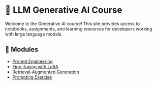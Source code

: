 
# 🧠 LLM Generative AI Course

Welcome to the Generative AI course! This site provides access to notebooks, assignments, and learning resources for developers working with large language models.

## 📘 Modules
- [Prompt Engineering](notebooks/01_inference_llama3.md)
- [Fine-Tuning with LoRA](notebooks/02_lora_finetuning.md)
- [Retrieval-Augmented Generation](notebooks/03_rag_with_chromadb.md)
- [Prompting Exercise](notebooks/EXERCISE_llm_prompting.md)
